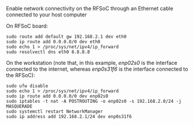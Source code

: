 Enable network connectivity on the RFSoC through an Ethernet cable connected to your host computer

On RFSoC board:
```
sudo route add default gw 192.168.2.1 dev eth0
sudo ip route add 0.0.0.0/0 dev eth0
sudo echo 1 > /proc/sys/net/ipv4/ip_forward
sudo resolvectl dns eth0 8.8.8.8
```


On the workstation (note that, in this example, _enp02s0_ is the interface connected to the internet, whereas _enp0s31f6_ is the interface connected to the RFSoC):
```
sudo ufw disable
sudo echo 1 > /proc/sys/net/ipv4/ip_forward
sudo ip route add 0.0.0.0/0 dev enp02s0
sudo iptables -t nat -A POSTROUTING -o enp02s0 -s 192.168.2.0/24 -j MASQUERADE
sudo systemctl restart NetworkManager
sudo ip address add 192.168.2.1/24 dev enp0s31f6
```

